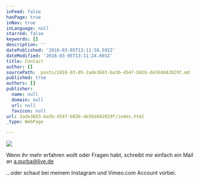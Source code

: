 ```yaml
---
inFeed: false
hasPage: true
inNav: true
inLanguage: null
starred: false
keywords: []
description: ''
datePublished: '2016-03-05T13:11:58.592Z'
dateModified: '2016-03-05T13:11:24.603Z'
title: Contact
author: []
sourcePath: _posts/2016-03-05-2ade3683-ba3b-4547-b02b-de56dd42029f.md
published: true
authors: []
publisher:
  name: null
  domain: null
  url: null
  favicon: null
url: 2ade3683-ba3b-4547-b02b-de56dd42029f/index.html
_type: WebPage

---
```

![](https://s3-us-west-2.amazonaws.com/the-grid-img/p/c0663b71334abdc9309cecb8600a8aa935a0f97e.jpg)

Wenn ihr mehr erfahren wollt oder Fragen habt, schreibt mir einfach ein Mail an a.purba@live.de

...oder schaut bei meinem Instagram und Vimeo.com Account vorbei.